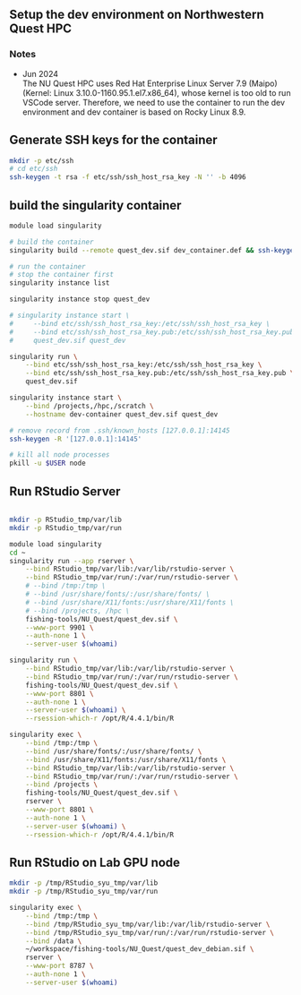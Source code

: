 ## Setup the dev environment on Northwestern Quest HPC

### Notes
- Jun 2024  
The NU Quest HPC uses Red Hat Enterprise Linux Server 7.9 (Maipo) (Kernel: Linux 3.10.0-1160.95.1.el7.x86_64), whose kernel is too old to run VSCode server. Therefore, we need to use the container to run the dev environment and dev container is based on Rocky Linux 8.9.

## Generate SSH keys for the container
```bash
mkdir -p etc/ssh
# cd etc/ssh
ssh-keygen -t rsa -f etc/ssh/ssh_host_rsa_key -N '' -b 4096
```

## build the singularity container
```bash
module load singularity

# build the container
singularity build --remote quest_dev.sif dev_container.def && ssh-keygen -R '[127.0.0.1]:14145'

# run the container
# stop the container first
singularity instance list

singularity instance stop quest_dev

# singularity instance start \
#     --bind etc/ssh/ssh_host_rsa_key:/etc/ssh/ssh_host_rsa_key \
#     --bind etc/ssh/ssh_host_rsa_key.pub:/etc/ssh/ssh_host_rsa_key.pub \
#     quest_dev.sif quest_dev

singularity run \
    --bind etc/ssh/ssh_host_rsa_key:/etc/ssh/ssh_host_rsa_key \
    --bind etc/ssh/ssh_host_rsa_key.pub:/etc/ssh/ssh_host_rsa_key.pub \
    quest_dev.sif

singularity instance start \
    --bind /projects,/hpc,/scratch \
    --hostname dev-container quest_dev.sif quest_dev

# remove record from .ssh/known_hosts [127.0.0.1]:14145
ssh-keygen -R '[127.0.0.1]:14145'

# kill all node processes
pkill -u $USER node
```

## Run RStudio Server
```bash

mkdir -p RStudio_tmp/var/lib
mkdir -p RStudio_tmp/var/run

module load singularity
cd ~
singularity run --app rserver \
    --bind RStudio_tmp/var/lib:/var/lib/rstudio-server \
    --bind RStudio_tmp/var/run/:/var/run/rstudio-server \
    # --bind /tmp:/tmp \
    # --bind /usr/share/fonts/:/usr/share/fonts/ \
    # --bind /usr/share/X11/fonts:/usr/share/X11/fonts \
    # --bind /projects, /hpc \
    fishing-tools/NU_Quest/quest_dev.sif \
    --www-port 9901 \
    --auth-none 1 \
    --server-user $(whoami)

singularity run \
    --bind RStudio_tmp/var/lib:/var/lib/rstudio-server \
    --bind RStudio_tmp/var/run/:/var/run/rstudio-server \
    fishing-tools/NU_Quest/quest_dev.sif \
    --www-port 8801 \
    --auth-none 1 \
    --server-user $(whoami) \
    --rsession-which-r /opt/R/4.4.1/bin/R

singularity exec \
    --bind /tmp:/tmp \
    --bind /usr/share/fonts/:/usr/share/fonts/ \
    --bind /usr/share/X11/fonts:/usr/share/X11/fonts \
    --bind RStudio_tmp/var/lib:/var/lib/rstudio-server \
    --bind RStudio_tmp/var/run/:/var/run/rstudio-server \
    --bind /projects \
    fishing-tools/NU_Quest/quest_dev.sif \
    rserver \
    --www-port 8801 \
    --auth-none 1 \
    --server-user $(whoami) \
    --rsession-which-r /opt/R/4.4.1/bin/R

```


## Run RStudio on Lab GPU node
```bash
mkdir -p /tmp/RStudio_syu_tmp/var/lib
mkdir -p /tmp/RStudio_syu_tmp/var/run

singularity exec \
    --bind /tmp:/tmp \
    --bind /tmp/RStudio_syu_tmp/var/lib:/var/lib/rstudio-server \
    --bind /tmp/RStudio_syu_tmp/var/run/:/var/run/rstudio-server \
    --bind /data \
    ~/workspace/fishing-tools/NU_Quest/quest_dev_debian.sif \
    rserver \
    --www-port 8787 \
    --auth-none 1 \
    --server-user $(whoami)
```